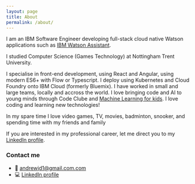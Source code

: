 ```yaml
---
layout: page
title: About
permalink: /about/
---
```


I am an IBM Software Engineer developing full-stack cloud native Watson applications such as [IBM Watson Assistant](https://www.ibm.com/watson/ai-assistant/).

I studied Computer Science (Games Technology) at Nottingham Trent University.

I specialise in front-end development, using React and Angular, using modern ES6+ with Flow or Typescript. I deploy using Kubernetes and Cloud Foundry onto IBM Cloud (formerly Bluemix). I have worked in small and large teams, locally and accross the world. I love bringing code and AI to young minds through Code Clube and [Machine Learning for kids](https://machinelearningforkids.co.uk). I love coding and learning new technologies!

In my spare time I love video games, TV, movies, badminton, snooker, and spending time with my friends and family

If you are interested in my professional career, let me direct you to my [LinkedIn profile](https://linkedin.com/in/ajdaniel).


### Contact me

- :email: [andrewjd1@gmail.com.com](mailto:andrewjd1@gmail.com)
- :computer: [LinkedIn profile](https://linkedin.com/in/ajdaniel)
